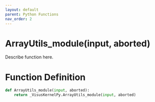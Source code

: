 ```yaml
---
layout: default
parent: Python Functions
nav_order: 2
---
```


# ArrayUtils_module(input, aborted)

Describe function here.

# Function Definition

```python
def ArrayUtils_module(input, aborted):
    return _VisusKernelPy.ArrayUtils_module(input, aborted)
```